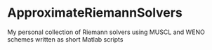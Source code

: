 # ApproximateRiemannSolvers
My personal collection of Riemann solvers using MUSCL and WENO schemes written as short Matlab scripts
